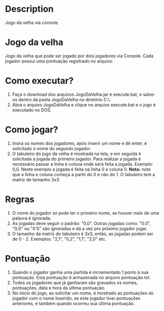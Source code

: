 # Description
Jogo da velha via console.

# Jogo da velha
Jogo da velha que pode ser jogado por dois jogadores via Console. Cada jogador possui uma pontuação registrado no arquivo.

# Como executar?
1. Faça o download dos arquivos JogoDaVelha.jar e execute.bat, e salve-os dentro da pasta JogoDaVelha no diretório C:\\.
2. Abra o arquivo JogoDaVelha e clique no arquivo execute.bat e o jogo é executado no DOS.

# Como jogar?
1. Insira os nomes dos jogadores, após inserir um nome e dê enter, é solicitado o nome do segundo jogador.
2. O tabuleiro do jogo da velha é mostrada na tela, e em seguida é solicitada a jogada do primeiro jogador. Para realizar a jogada é necessário passar a linha e coluna onde será feita a jogada. Exemplo: 0,0. Neste exemplo a jogada é feita na linha 0 e coluna 0.
<strong>Nota:</strong> note que a linha e coluna começa a partir do 0 e não do 1. O tabuleiro tem a matriz de tamanho 3x3.

# Regras
1. O nome do jogador só pode ter o primeiro nome, se houver mais de uma palavra é ignorada.
2. As jogadas deve seguir o padrão: "0,0". Outras jogadas como: "0.0", "0;0" ou "0'0" são ignoradas e dá a vez pro próximo jogador jogar.
3. O tamanho da matriz do tabuleiro é 3x3, então, as jogadas podem ser de 0 - 2. Exemplos: "2,1", "0,2", "1,1", "2,0" etc.

# Pontuação
1. Quando o jogador ganha uma partida é incrementado 1 ponto à sua pontuação. Esta pontuação é armazenada no arquivo pontuação.txt.
2. Todos os jogadores que já ganharam são gravados os nomes, pontuações, data e hora da última pontuação.
3. No inicio do jogo, ao solicitar um nome, é mostrado as pontuações do jogador com o nome inserido, se este jogador tiver pontuações anteriores, e também quando ocorreu sua última pontuação.
